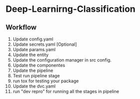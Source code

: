 # Deep-Learnirng-Classification

## Workflow

1. Update config.yaml
2. Update secrets.yaml [Optional]
3. Update params.yaml
4. Update the entity
5. Update the configuration manager in src config.
6. Update the componentes
7. Update the pipeline
8. Test run pipeline stage
9. run tox for testing your package
10. Update the dvc.yaml
11. run "dev repro" for running all the stages in pipeline


